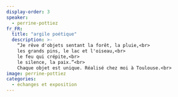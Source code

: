 ```yaml
---
display-order: 3
speaker:
  - perrine-pottiez
fr_FR:
  title: "argile poétique"
  description: >-
    “Je rêve d'objets sentant la forêt, la pluie,<br>
    les grands pins, le lac et l'oiseau,<br>
    le feu qui crépite,<br>
    le silence, la paix.”<br>
    Chaque objet est unique. Réalisé chez moi à Toulouse.<br>
image: perrine-pottiez
categories:
  - échanges et exposition
---
```

